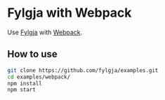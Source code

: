 # Fylgja with Webpack

Use [Fylgja](https://fylgja.dev/) with [Webpack](https://webpack.js.org/).

## How to use

```sh
git clone https://github.com/fylgja/examples.git
cd examples/webpack/
npm install
npm start
```
